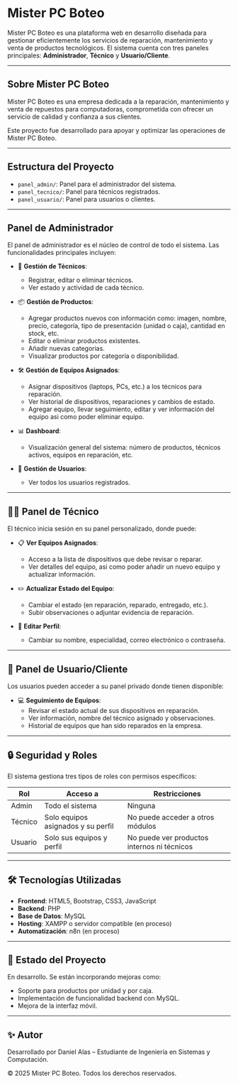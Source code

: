 # Mister PC Boteo 

Mister PC Boteo es una plataforma web  en desarrollo diseñada para gestionar eficientemente los servicios de reparación, mantenimiento y venta de productos tecnológicos. El sistema cuenta con tres paneles principales: **Administrador**, **Técnico** y **Usuario/Cliente**.

---

## Sobre Mister PC Boteo

Mister PC Boteo es una empresa dedicada a la reparación, mantenimiento y venta de repuestos para computadoras, comprometida con ofrecer un servicio de calidad y confianza a sus clientes.

Este proyecto fue desarrollado para apoyar y optimizar las operaciones de Mister PC Boteo.

---

## Estructura del Proyecto

- `panel_admin/`: Panel para el administrador del sistema.
- `panel_tecnico/`: Panel para técnicos registrados.
- `panel_usuario/`: Panel para usuarios o clientes.

---

## Panel de Administrador

El panel de administrador es el núcleo de control de todo el sistema. Las funcionalidades principales incluyen:

- 🔧 **Gestión de Técnicos**:
  - Registrar, editar o eliminar técnicos.
  - Ver estado y actividad de cada técnico.
  
- 📦 **Gestión de Productos**:
  - Agregar productos nuevos con información como: imagen, nombre, precio, categoría, tipo de presentación (unidad o caja), cantidad en stock, etc.
  - Editar o eliminar productos existentes.
  - Añadir nuevas categorias.
  - Visualizar productos por categoría o disponibilidad.
  
- 🛠️ **Gestión de Equipos Asignados**:
  - Asignar dispositivos (laptops, PCs, etc.) a los técnicos para reparación.
  - Ver historial de dispositivos, reparaciones y cambios de estado.
  - Agregar equipo, llevar seguimiento, editar y ver información del equipo asi como poder eliminar equipo.

- 📊 **Dashboard**:
  - Visualización general del sistema: número de productos, técnicos activos, equipos en reparación, etc.

- 👥 **Gestión de Usuarios**:
  - Ver todos los usuarios registrados.

---

## 🧑‍🔧 Panel de Técnico

El técnico inicia sesión en su panel personalizado, donde puede:

- 📋 **Ver Equipos Asignados**:
  - Acceso a la lista de dispositivos que debe revisar o reparar.
  - Ver detalles del equipo, asi como poder añadir un nuevo equipo y actualizar información.

- ✏️ **Actualizar Estado del Equipo**:
  - Cambiar el estado (en reparación, reparado, entregado, etc.).
  - Subir observaciones o adjuntar evidencia de reparación.

- 👤 **Editar Perfil**:
  - Cambiar su nombre, especialidad, correo electrónico o contraseña.

---

## 👤 Panel de Usuario/Cliente

Los usuarios pueden acceder a su panel privado donde tienen disponible:

- 💻 **Seguimiento de Equipos**:
  - Revisar el estado actual de sus dispositivos en reparación.
  - Ver información, nombre del técnico asignado y observaciones.
  - Historial de equipos que han sido reparados en la empresa.


---

## 🔒 Seguridad y Roles

El sistema gestiona tres tipos de roles con permisos específicos:

| Rol         | Acceso a                           | Restricciones                        |
|-------------|------------------------------------|--------------------------------------|
| Admin       | Todo el sistema                    | Ninguna                              |
| Técnico     | Solo equipos asignados y su perfil | No puede acceder a otros módulos     |
| Usuario     | Solo sus equipos y perfil          | No puede ver productos internos ni técnicos |

---

## 🛠️ Tecnologías Utilizadas

- **Frontend**: HTML5, Bootstrap, CSS3, JavaScript 
- **Backend**: PHP 
- **Base de Datos**: MySQL 
- **Hosting**: XAMPP o servidor compatible (en proceso)
- **Automatización**: n8n (en proceso)

---

## 📌 Estado del Proyecto

En desarrollo. Se están incorporando mejoras como:

- Soporte para productos por unidad y por caja.
- Implementación de funcionalidad backend con  MySQL.
- Mejora de la interfaz móvil.

---

## ✨ Autor

Desarrollado por Daniel Alas – Estudiante de Ingeniería en Sistemas y Computación.

© 2025 Mister PC Boteo. Todos los derechos reservados.

